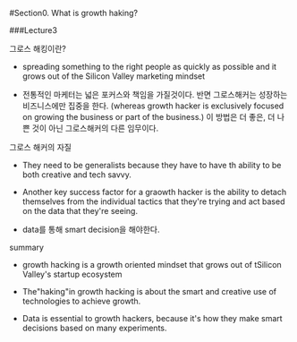  #Section0. What is growth haking?
 


###Lecture3

그로스 해킹이란?
 - spreading something to the right people as quickly as possible and it grows out of the Silicon Valley  marketing mindset

 - 전통적인 마케터는 넓은 포커스와 책임을 가질것이다. 반면 그로스해커는 성장하는 비즈니스에만 집중을 한다. (whereas growth hacker is exclusively focused on growing the business or part of the business.) 이 방법은 더 좋은, 더 나쁜 것이 아닌 그로스해커의 다른 임무이다.
  
  

    
그로스 해커의 자질
 - They need to be generalists because they have to have th ability to be both creative and tech savvy. 

 - Another key success factor for a graowth hacker is the ability to detach themselves from the individual tactics that they're trying and act based on the data that they're seeing.

 - data를 통해 smart decision을 해야한다.


 summary
 - growth hacking is a growth oriented mindset that grows out of tSilicon Valley's startup ecosystem

 - The"haking"in growth hacking is about the smart and creative use of technologies to achieve growth.

 - Data is essential to growth hackers, because it's how they make smart decisions based on many experiments.


